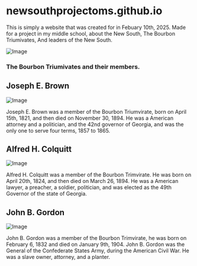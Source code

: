 # newsouthprojectoms.github.io
This is simply a website that was created for in Febuary 10th, 2025. Made for a project in my middle school, about the New South, The Bourbon Triumivates, And leaders of the New South.

![Image](https://github.com/user-attachments/assets/f5b9810e-3c7b-46cd-b7b9-7c2f25b1e3f8)

### The Bourbon Triumivates and their members.

## Joseph E. Brown

![Image](https://github.com/user-attachments/assets/29ef7275-f582-401d-ad55-9f3bda258957)

Joseph E. Brown was a member of the Bourbon Triumvirate, born on April 15th, 1821, and then died on November 30, 1894. He was a American attorney and a politician, and the 42nd governor of Georgia, and was the only one to serve four terms, 1857 to 1865.

## Alfred H. Colquitt

![Image](https://github.com/user-attachments/assets/e6e56b6e-dcf2-454a-bb7f-919698e1da25)

Alfred H. Colquitt was a member of the Bourbon Trimvirate. He was born on April 20th, 1824, and then died on March 26, 1894. He was a American lawyer, a preacher, a soldier, politician, and was elected as the 49th Governor of the state of Georgia.

## John B. Gordon

![Image](https://github.com/user-attachments/assets/0a881b7e-3d04-4927-a16d-bd3d650ea30b)

John B. Gordon was a member of the Bourbon Trimvirate, he was born on February 6, 1832 and died on January 9th, 1904. John B. Gordon was the General of the Confederate States Army, during the American Civil War. He was a slave owner, attorney, and a planter.
